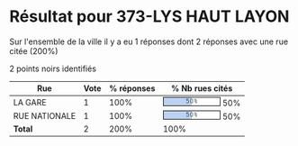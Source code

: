# Résultat pour 373-LYS HAUT LAYON

Sur l'ensemble de la ville il y a eu 1 réponses dont 2 réponses avec une rue citée (200%)

2 points noirs identifiés

| Rue | Vote | % réponses | % Nb rues cités|
|-----|------|------------|----------------|
| LA GARE | 1 | 100% | <img src="../../img/bar_50.gif" />&nbsp;50%|
| RUE NATIONALE | 1 | 100% | <img src="../../img/bar_50.gif" />&nbsp;50%|
| **Total** | 2 | 200% | 100%|
